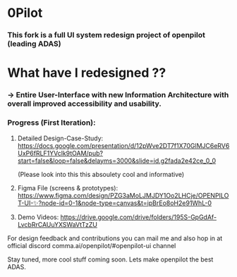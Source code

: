 

# 0Pilot
### This fork is a full UI system redesign project of openpilot (leading ADAS)

# What have I redesigned ??
### -> Entire User-Interface with new Information Architecture with overall improved accessibility and usability.


### Progress (First Iteration):
1. Detailed Design-Case-Study:
   https://docs.google.com/presentation/d/12pWve2DT7f1X70GlMJC6eRV6UxP6fRLF1YVclk9tOAM/pub?start=false&loop=false&delayms=3000&slide=id.g2fada2e42ce_0_0

   (Please look into this this absoulety cool and informative)

3. Figma File (screens & prototypes):
   https://www.figma.com/design/PZG3aMoLJMJDY1Oo2LHCje/OPENPILOT-UI-✨?node-id=0-1&node-type=canvas&t=ipBrEo8oH2e91WhL-0

4. Demo Videos:
   https://drive.google.com/drive/folders/195S-GpGdAf-LvcbRrCAUuYXSWaVtTzZU

For design feedback and contributions you can mail me and also hop in at official discord comma.ai/openpilot/#openpilot-ui channel 

Stay tuned, more cool stuff coming soon. 
Lets make openpilot the best ADAS.
